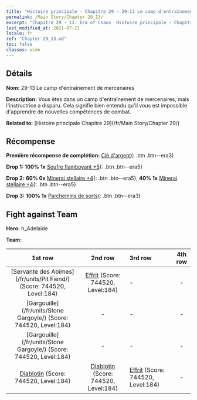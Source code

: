```yaml
---
title: "Histoire principale - Chapitre 29 - 29-13 Le camp d'entraînement de mercenaires"
permalink: /Main Story/Chapter 29_13/
excerpt: "Chapitre 29 - 13. Era of Chaos  Histoire principale - Chapitre 29_13. 29-13 Le camp d'entraînement de mercenaires"
last_modified_at: 2021-07-21
locale: fr
ref: "Chapter 29_13.md"
toc: false
classes: wide
---
```


## Détails

 **Nom:** 29-13 Le camp d'entraînement de mercenaires

 **Description:** Vous êtes dans un camp d'entraînement de mercenaires, mais l'instructrice a disparu. Cela signifie bien entendu qu'il vous est impossible d'apprendre de nouvelles compétences de combat.

 **Related to:** [Histoire principale Chapitre 29](/fr/Main Story/Chapter 29/)

## Récompense

 **Première récompense de complétion:** [Clé d'argent](/ItemsFR/con_693/){: .btn .btn--era3}

 **Drop 1:** **100% 1x** [Soufre flamboyant +5](/ItemsFR/mat_99/){: .btn .btn--era5}

 **Drop 2:** **60% 0x** [Minerai stellaire +4](/ItemsFR/mat_89/){: .btn .btn--era5}, **40% 1x** [Minerai stellaire +4](/ItemsFR/mat_89/){: .btn .btn--era5}

 **Drop 3:** **100% 1x** [Parchemins de sorts](/ItemsFR/con_694/){: .btn .btn--era3}


## Fight against Team
 **Hero:** h_Adelaide

 **Team:**


  | 1st row | 2nd row | 3rd row | 4th row |
  |:----:|:----:|:----|:----:|
  | [Servante des Abîmes](/fr/units/Pit Fiend/) (Score: 744520, Level:184)  | [Effrit](/fr/units/Efreeti/) (Score: 744520, Level:184)  | - | - |
  | [Gargouille](/fr/units/Stone Gargoyle/) (Score: 744520, Level:184)  | - | - | - |
  | [Gargouille](/fr/units/Stone Gargoyle/) (Score: 744520, Level:184)  | - | - | - |
  | [Diablotin](/fr/units/Imp/) (Score: 744520, Level:184)  | [Diablotin](/fr/units/Imp/) (Score: 744520, Level:184)  | [Effrit](/fr/units/Efreeti/) (Score: 744520, Level:184)  | - |


